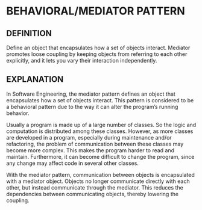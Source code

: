 # BEHAVIORAL/MEDIATOR PATTERN

## DEFINITION

Define an object that encapsulates how a set of objects interact.
Mediator promotes loose coupling by keeping objects from referring to each
other explicitly, and it lets you vary their interaction independently.

## EXPLANATION

In Software Engineering, the mediator pattern defines an object
that encapsulates how a set of objects interact. This pattern is considered
to be a behavioral pattern due to the way it can alter the program’s running
behavior.

Usually a program is made up of a large number of classes. So the logic and
computation is distributed among these classes. However, as more classes are
developed in a program, especially during maintenance and/or refactoring, the
problem of communication between these classes may become more complex. This
makes the program harder to read and maintain. Furthermore, it can become
difficult to change the program, since any change may affect code in several
other classes.

With the mediator pattern, communication between objects is encapsulated with
a mediator object. Objects no longer communicate directly with each other,
but instead communicate through the mediator. This reduces the dependencies
between communicating objects, thereby lowering the coupling.
